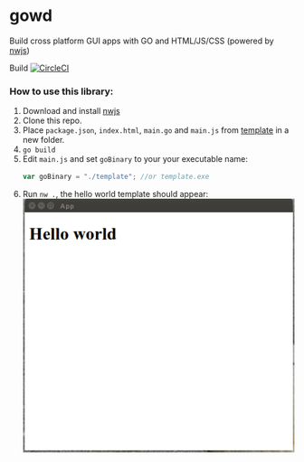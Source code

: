 # gowd

Build cross platform GUI apps with GO and HTML/JS/CSS (powered by [nwjs](https://nwjs.io/))

Build [![CircleCI](https://circleci.com/gh/dtylman/gowd.svg?style=svg)](https://circleci.com/gh/dtylman/gowd)

### How to use this library:

1. Download and install [nwjs](https://nwjs.io/)
1. Clone this repo.
1. Place `package.json`, `index.html`, `main.go` and `main.js` from [template](cmd/template/) in a new folder. 
1. `go build`
1. Edit `main.js` and set `goBinary` to your your executable name:
    ```javascript
    var goBinary = "./template"; //or template.exe
    ```
1. Run `nw .`, the hello world template should appear:
![hello-world](cmd/template/hello-world.png)
